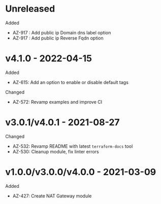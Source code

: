 # Unreleased

Added
  * AZ-917 : Add public ip Domain dns label option
  * AZ-917 : Add public ip Reverse Fqdn option

# v4.1.0 - 2022-04-15

Added
  * AZ-615: Add an option to enable or disable default tags

Changed
  * AZ-572: Revamp examples and improve CI

# v3.0.1/v4.0.1 - 2021-08-27

Changed
  * AZ-532: Revamp README with latest `terraform-docs` tool
  * AZ-530: Cleanup module, fix linter errors

# v1.0.0/v3.0.0/v4.0.0 - 2021-03-09

Added
  * AZ-427: Create NAT Gateway module
